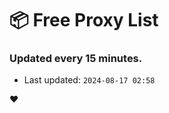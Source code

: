 # :package: Free Proxy List
### Updated every 15 minutes.

- Last updated: `2024-08-17 02:58`

:heart:
